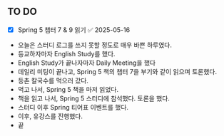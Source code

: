 ## TO DO
- [x] Spring 5 챕터 7 & 9 읽기 ✅ 2025-05-16

- 오늘은 스터디 로그를 쓰지 못할 정도로 매우 바쁜 하루였다.
- 등교하자마자 English Study를 했다.
- English Study가 끝나자마자 Daily Meeting을 했다
- 데일리 미팅이 끝나고, Spring 5 책의 챕터 7을 부기와 같이 읽으며 토론했다.
- 등촌 칼국수를 먹으러 갔다.
- 먹고 나서, Spring 5 책을 마저 읽었다.
- 책을 읽고 나서, Spring 5 스터디에 참석했다. 토론을 했다.
- 스터디 이후 Spring 티어표 이벤트를 했다.
- 이후, 유강스를 진행했다.
- 끝
